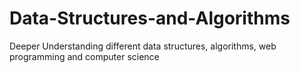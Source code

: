 # Data-Structures-and-Algorithms
Deeper Understanding different data structures, algorithms, web programming and computer science
